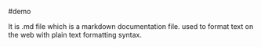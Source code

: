 #demo

It is .md file which is a markdown documentation file. used to format text on the web with plain text formatting syntax.
